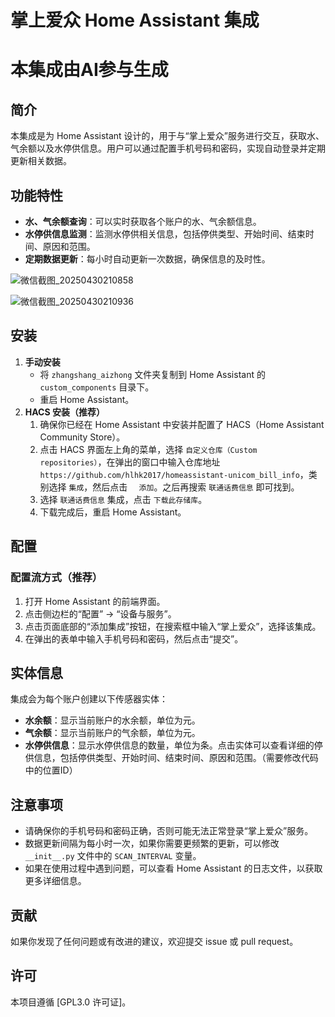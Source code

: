 # 掌上爱众 Home Assistant 集成
# 本集成由AI参与生成
## 简介
本集成是为 Home Assistant 设计的，用于与“掌上爱众”服务进行交互，获取水、气余额以及水停供信息。用户可以通过配置手机号码和密码，实现自动登录并定期更新相关数据。

## 功能特性
- **水、气余额查询**：可以实时获取各个账户的水、气余额信息。
- **水停供信息监测**：监测水停供相关信息，包括停供类型、开始时间、结束时间、原因和范围。
- **定期数据更新**：每小时自动更新一次数据，确保信息的及时性。
  
![微信截图_20250430210858](https://github.com/user-attachments/assets/cdc8045e-4ca1-4e99-b20e-074d617f7fe1)

![微信截图_20250430210936](https://github.com/user-attachments/assets/50ab10fa-14a4-46b0-8dac-dc14eb16e257)

## 安装
1. **手动安装**
    - 将 `zhangshang_aizhong` 文件夹复制到 Home Assistant 的 `custom_components` 目录下。
    - 重启 Home Assistant。
2. **HACS 安装（推荐）** 
   1. 确保你已经在 Home Assistant 中安装并配置了 HACS（Home Assistant Community Store）。
   2. 点击 HACS 界面左上角的菜单，选择 `自定义仓库（Custom repositories）`，在弹出的窗口中输入仓库地址 `https://github.com/hlhk2017/homeassistant-unicom_bill_info`，类别选择 `集成`，然后点击 ` 
      添加`。之后再搜索 `联通话费信息` 即可找到。
   3. 选择 `联通话费信息` 集成，点击 `下载此存储库`。
   4. 下载完成后，重启 Home Assistant。
## 配置
### 配置流方式（推荐）
1. 打开 Home Assistant 的前端界面。
2. 点击侧边栏的“配置” -> “设备与服务”。
3. 点击页面底部的“添加集成”按钮，在搜索框中输入“掌上爱众”，选择该集成。
4. 在弹出的表单中输入手机号码和密码，然后点击“提交”。


## 实体信息
集成会为每个账户创建以下传感器实体：
- **水余额**：显示当前账户的水余额，单位为元。
- **气余额**：显示当前账户的气余额，单位为元。
- **水停供信息**：显示水停供信息的数量，单位为条。点击实体可以查看详细的停供信息，包括停供类型、开始时间、结束时间、原因和范围。（需要修改代码中的位置ID）

## 注意事项
- 请确保你的手机号码和密码正确，否则可能无法正常登录“掌上爱众”服务。
- 数据更新间隔为每小时一次，如果你需要更频繁的更新，可以修改 `__init__.py` 文件中的 `SCAN_INTERVAL` 变量。
- 如果在使用过程中遇到问题，可以查看 Home Assistant 的日志文件，以获取更多详细信息。

## 贡献
如果你发现了任何问题或有改进的建议，欢迎提交 issue 或 pull request。

## 许可
本项目遵循 [GPL3.0 许可证]。
